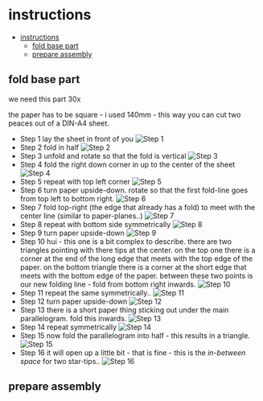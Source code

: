 <!--lint disable list-item-indent-->
<!--lint disable list-item-bullet-indent-->

# instructions

<!-- TOC depthFrom:1 depthTo:6 withLinks:1 updateOnSave:1 orderedList:0 -->

- [instructions](#instructions)
	- [fold base part](#fold-base-part)
	- [prepare assembly](#prepare-assembly)

<!-- /TOC -->

## fold base part
we need this part 30x

the paper has to be square - i used 140mm - this way you can cut two peaces out of a DIN-A4 sheet.

- Step 1
  lay the sheet in front of you
![Step 1](images/fold_base_part/P1750929.JPG)
- Step 2
    fold in half
    ![Step 2](images/fold_base_part/P1750930.JPG)
- Step 3
    unfold and rotate so that the fold is vertical
    ![Step 3](images/fold_base_part/P1750931.JPG)
- Step 4
    fold the right down corner in up to the center of the sheet
    ![Step 4](images/fold_base_part/P1750932.JPG)
- Step 5
    repeat with top left corner
    ![Step 5](images/fold_base_part/P1750933.JPG)
- Step 6
    turn paper upside-down.
    rotate so that the first fold-line goes from top left to bottom right.
    ![Step 6](images/fold_base_part/P1750934.JPG)
- Step 7
    fold top-right (the edge that already has a fold) to meet with the center line (similar to paper-planes..)
    ![Step 7](images/fold_base_part/P1750935.JPG)
- Step 8
    repeat with bottom side symmetrically
    ![Step 8](images/fold_base_part/P1750936.JPG)
- Step 9
    turn paper upside-down
    ![Step 9](images/fold_base_part/P1750938.JPG)
- Step 10
    hui - this one is a bit complex to describe.
    there are two triangles pointing with there tips at the center.
    on the top one there is a corner at the end of the long edge that meets with the top edge of the paper.
    on the bottom triangle there is a corner at the short edge that meets with the bottom edge of the paper.
    between these two points is our new folding line - fold from bottom right inwards.
    ![Step 10](images/fold_base_part/P1750940.JPG)
- Step 11
    repeat the same symmetrically..
    ![Step 11](images/fold_base_part/P1750941.JPG)
- Step 12
    turn paper upside-down
    ![Step 12](images/fold_base_part/P1750942.JPG)
- Step 13
    there is a short paper thing sticking out under the main parallelogram.
    fold this inwards.
    ![Step 13](images/fold_base_part/P1750943.JPG)
- Step 14
    repeat symmetrically
    ![Step 14](images/fold_base_part/P1750944.JPG)
- Step 15
    now fold the parallelogram into half - this results in a triangle.
    ![Step 15](images/fold_base_part/P1750945.JPG)
- Step 16
    it will open up a little bit - that is fine - this is the *in-between space* for two star-tips..
    ![Step 16](images/fold_base_part/P1750946.JPG)

## prepare assembly
